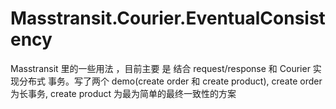 # Masstransit.Courier.EventualConsistency

Masstransit 里的一些用法 ，目前主要 是 结合 request/response 和 Courier  实现分布式 事务。写了两个 demo(create order 和 create product), create order 为长事务, create product 为最为简单的最终一致性的方案
